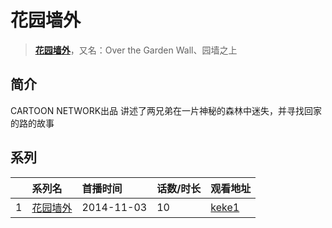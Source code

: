 # 花园墙外


> <u>**[花园墙外](https://bgm.tv/subject/118262)**</u>，又名：Over the Garden Wall、园墙之上

## 简介

CARTOON NETWORK出品 讲述了两兄弟在一片神秘的森林中迷失，并寻找回家的路的故事





## 系列

|     | 系列名  | 首播时间       | 话数/时长 | 观看地址                                                      |
| :-- | :--- | :--------- | :---- | :-------------------------------------------------------- |
| 1   |[花园墙外](https://bgm.tv/subject/118262)| 2014-11-03 | 10    | [keke1](https://www.keke1.app/play/185344-31-450555.html) |



